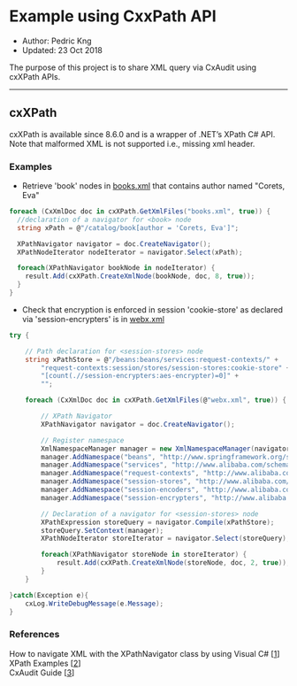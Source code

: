 # Example using CxxPath API
* Author:   Pedric Kng  
* Updated:  23 Oct 2018

The purpose of this project is to share XML query via CxAudit using cxXPath APIs.
***
## cxXPath
cxXPath is available since 8.6.0 and is a wrapper of .NET’s XPath C# API. Note that malformed XML is not supported i.e., missing xml header.

### Examples

* Retrieve 'book' nodes in [books.xml](books.xml) that contains author named "Corets, Eva"

```csharp
foreach (CxXmlDoc doc in cxXPath.GetXmlFiles("books.xml", true)) {
  //declaration of a navigator for <book> node
  string xPath = @"/catalog/book[author = 'Corets, Eva']";

  XPathNavigator navigator = doc.CreateNavigator();  
  XPathNodeIterator nodeIterator = navigator.Select(xPath);

  foreach(XPathNavigator bookNode in nodeIterator) {
    result.Add(cxXPath.CreateXmlNode(bookNode, doc, 8, true));
  }
}
```

* Check that encryption is enforced in session 'cookie-store' as declared via 'session-encrypters' is in [webx.xml](webx.xml) 

```csharp
try {

	// Path declaration for <session-stores> node
	string xPathStore = @"/beans:beans/services:request-contexts/" +
		"request-contexts:session/stores/session-stores:cookie-store" +
		"[count(.//session-encrypters:aes-encrypter)=0]" +
		"";

	foreach (CxXmlDoc doc in cxXPath.GetXmlFiles(@"webx.xml", true)) {

		// XPath Navigator
		XPathNavigator navigator = doc.CreateNavigator();  

		// Register namespace
		XmlNamespaceManager manager = new XmlNamespaceManager(navigator.NameTable);  
		manager.AddNamespace("beans", "http://www.springframework.org/schema/beans");  
		manager.AddNamespace("services", "http://www.alibaba.com/schema/services");
		manager.AddNamespace("request-contexts", "http://www.alibaba.com/schema/services/request-contexts");
		manager.AddNamespace("session-stores", "http://www.alibaba.com/schema/services/request-contexts/session/stores");
		manager.AddNamespace("session-encoders", "http://www.alibaba.com/schema/services/request-contexts/session/encoders");
		manager.AddNamespace("session-encrypters", "http://www.alibaba.com/schema/services/request-contexts/session/encrypters");

		// Declaration of a navigator for <session-stores> node
		XPathExpression storeQuery = navigator.Compile(xPathStore);
		storeQuery.SetContext(manager);  
		XPathNodeIterator storeIterator = navigator.Select(storeQuery);

		foreach(XPathNavigator storeNode in storeIterator) {
			result.Add(cxXPath.CreateXmlNode(storeNode, doc, 2, true));
		}
	}

}catch(Exception e){
	cxLog.WriteDebugMessage(e.Message);
}
```


### References
How to navigate XML with the XPathNavigator class by using Visual C# [[1]]  
XPath Examples [[2]]  
CxAudit Guide [[3]]  


[1]:https://support.microsoft.com/en-sg/help/308343/how-to-navigate-xml-with-the-xpathnavigator-class-by-using-visual-c "How to navigate XML with XPathNavigator class by using Visual C#"
[2]:https://msdn.microsoft.com/en-us/library/ms256086(v=vs.110).aspx "XPath Examples"
[3]:https://checkmarx.atlassian.net/wiki/spaces/KC/pages/5406733/CxAudit+Overview "CxAudit Guide"
